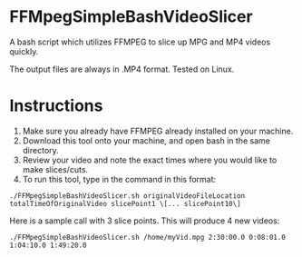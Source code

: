 # FFMpegSimpleBashVideoSlicer
A bash script which utilizes FFMPEG to slice up MPG and MP4 videos quickly. 

The output files are always in .MP4 format.
Tested on Linux.

# Instructions

1. Make sure you already have FFMPEG already installed on your machine.
2. Download this tool onto your machine, and open bash in the same directory.
3. Review your video and note the exact times where you would like to make slices/cuts.
4. To run this tool, type in the command in this format:
```
./FFMpegSimpleBashVideoSlicer.sh originalVideoFileLocation totalTimeOfOriginalVideo slicePoint1 \[... slicePoint10\]
```
Here is a sample call with 3 slice points. This will produce 4 new videos:
```
./FFMpegSimpleBashVideoSlicer.sh /home/myVid.mpg 2:30:00.0 0:08:01.0 1:04:10.0 1:49:20.0 
```
